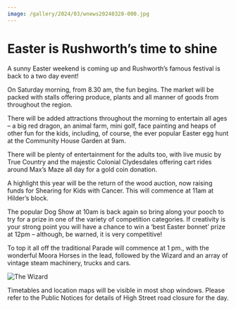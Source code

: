 ```yaml
---
image: /gallery/2024/03/wnews20240328-000.jpg
---
```


# Easter is Rushworth’s time to shine

A sunny Easter weekend is coming up and Rushworth’s famous festival is back to a two day event!
<!--more-->
On Saturday morning, from 8.30 am, the fun begins. The market will be packed with stalls offering produce, plants and all manner of goods from throughout the region.

There will be added attractions throughout the morning to entertain all ages – a big red dragon, an animal farm, mini golf, face painting and heaps of other fun for the kids, including, of course, the ever popular Easter egg hunt at the Community House Garden at 9am.

There will be plenty of entertainment for the adults too, with live music by True Country and the majestic Colonial Clydesdales offering cart rides around Max’s Maze all day for a gold coin donation.

A highlight this year will be the return of the wood auction, now raising funds for Shearing for Kids with Cancer. This will commence at 11am at Hilder’s block.

The popular Dog Show at 10am is back again so bring along your pooch to try for a prize in one of the variety of competition categories. If creativity is your strong point you will have a chance to win a ‘best Easter bonnet’ prize at 12pm – although, be warned, it is very competitive!

To top it all off the traditional Parade will commence at 1 pm., with the wonderful Moora Horses in the lead, followed by the Wizard and an array of vintage steam machinery, trucks and cars.

![The Wizard](https://media.wnews.org.au/gallery/2024/03/wnews20240328-000.jpg)

Timetables and location maps will be visible in most shop windows. Please refer to the Public Notices for details of High Street road closure for the day.
